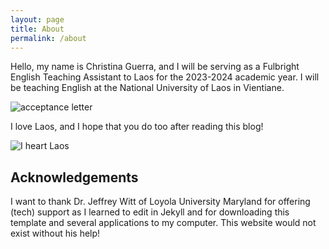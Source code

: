```yaml
---
layout: page
title: About
permalink: /about
---
```


Hello, my name is Christina Guerra, and I will be serving as a Fulbright English Teaching Assistant to Laos for the 2023-2024 academic year. I will be teaching English at the National University of Laos in Vientiane.

![acceptance letter](https://lh3.googleusercontent.com/pw/AIL4fc8VUdkxZoqJkx29jtM_cfN0C-MUwylKJPPhmym0FDc507om4mQIoeLKAJ7rKtRL32XAZwNtP66-OhCiLsk62TUZfzEZWGXMSaV-JOQWhblh_nn9CC2Q=w1000)

I love Laos, and I hope that you do too after reading this blog!

![I heart Laos](https://lh3.googleusercontent.com/pw/AIL4fc-vsLgePgm6a_1SUGSSLNoIw0BCA--e3k_qP0jh32Lfg-nVe5AF2nPhLxRs58C6cr81qhxFG-OPntBQmMy1NSmPImW_HSOL8OstJE2l1FLKj8OIhi-e=w1000)

## Acknowledgements
I want to thank Dr. Jeffrey Witt of Loyola University Maryland for offering (tech) support as I learned to edit in Jekyll and for downloading this template and several applications to my computer. This website would not exist without his help!